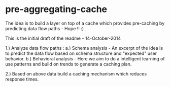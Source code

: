 pre-aggregating-cache
=====================

The idea is to build a layer on top of a cache which provides pre-caching by predicting data flow paths  - Hope !! :) 

This is the initial draft of the readme - 14-October-2014

1.) Analyze data flow paths :
    a.) Schema analysis 
      - An excerpt of the idea is to predict the data flow based on schema structure and "expected" user behavior.
    b.) Behavioral analysis
      - Here we aim to do a intelligent learning of use patterns and build on trends to generate a caching plan.
    
2.) Based on above data build a caching mechanism which reduces response times.

    
